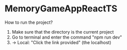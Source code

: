 # MemoryGameAppReactTS

How to run the project?
  1. Make sure that the directory is the current project
  2. Go to terminal and enter the command "npm run dev"
  3. -> Local: "Click the link provided" (the localhost)
